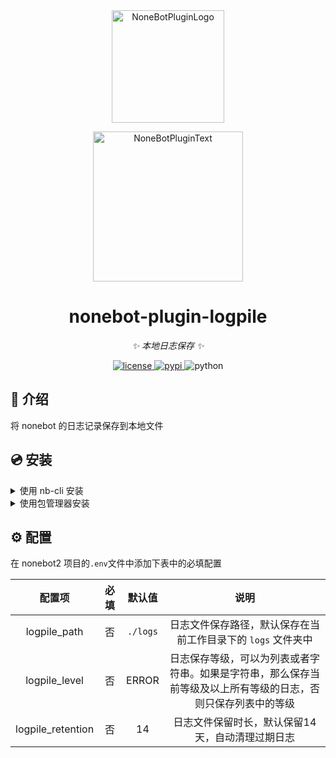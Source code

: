 <div align="center">
  <a href="https://v2.nonebot.dev/store"><img src="https://github.com/A-kirami/nonebot-plugin-template/blob/resources/nbp_logo.png" width="180" height="180" alt="NoneBotPluginLogo"></a>
  <br>
  <p><img src="https://github.com/A-kirami/nonebot-plugin-template/blob/resources/NoneBotPlugin.svg" width="240" alt="NoneBotPluginText"></p>
</div>

<div align="center">

# nonebot-plugin-logpile

_✨ 本地日志保存 ✨_


<a href="./LICENSE">
    <img src="https://img.shields.io/github/license/A-kirami/nonebot-plugin-logpile.svg" alt="license">
</a>
<a href="https://pypi.python.org/pypi/nonebot-plugin-logpile">
    <img src="https://img.shields.io/pypi/v/nonebot-plugin-logpile.svg" alt="pypi">
</a>
<img src="https://img.shields.io/badge/python-3.8+-blue.svg" alt="python">

</div>

## 📖 介绍

将 nonebot 的日志记录保存到本地文件

## 💿 安装

<details>
<summary>使用 nb-cli 安装</summary>
在 nonebot2 项目的根目录下打开命令行, 输入以下指令即可安装

    nb plugin install nonebot-plugin-logpile

</details>

<details>
<summary>使用包管理器安装</summary>
在 nonebot2 项目的插件目录下, 打开命令行, 根据你使用的包管理器, 输入相应的安装命令

<details>
<summary>pip</summary>

    pip install nonebot-plugin-logpile
</details>
<details>
<summary>pdm</summary>

    pdm add nonebot-plugin-logpile
</details>
<details>
<summary>poetry</summary>

    poetry add nonebot-plugin-logpile
</details>
<details>
<summary>conda</summary>

    conda install nonebot-plugin-logpile
</details>

打开 nonebot2 项目根目录下的 `pyproject.toml` 文件, 在 `[tool.nonebot]` 部分追加写入

    plugins = ["nonebot_plugin_logpile"]

</details>

## ⚙️ 配置

在 nonebot2 项目的`.env`文件中添加下表中的必填配置

| 配置项 | 必填 | 默认值 | 说明 |
|:-----:|:----:|:----:|:----:|
| logpile_path | 否 | `./logs` | 日志文件保存路径，默认保存在当前工作目录下的 `logs` 文件夹中 |
| logpile_level | 否 | ERROR | 日志保存等级，可以为列表或者字符串。如果是字符串，那么保存当前等级及以上所有等级的日志，否则只保存列表中的等级 |
| logpile_retention | 否 | 14 | 日志文件保留时长，默认保留14天，自动清理过期日志 |
